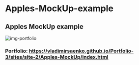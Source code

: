 # Apples-MockUp-example

## Apples MockUp example

![img-portfolio](https://user-images.githubusercontent.com/56477695/147927180-c7013b5f-efe2-4e30-a45b-24c84ae2bcf7.jpg)

### Portfolio: https://vladimirsaenko.github.io/Portfolio-3/sites/site-2/Apples-MockUp/index.html
